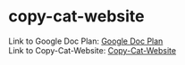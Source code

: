 # copy-cat-website
Link to Google Doc Plan: <a href="https://docs.google.com/document/d/1yLjvsHZhocJD7ogowBOFbikKWTp5ZqGcsyL0uI-5Ywg/edit?usp=sharing"> Google Doc Plan </a> <br>
Link to Copy-Cat-Website: <a href="https://8ca1a81a9b824dd5bc35b72593ecdcf1.vfs.cloud9.us-west-2.amazonaws.com/_static/web-design/copy-cat-website/index.html?_c9_id=livepreview0&_c9_host=https://us-west-2.console.aws.amazon.com"> Copy-Cat-Website </a>
